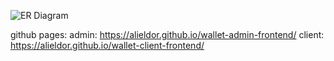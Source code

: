 ![ER Diagram](https://github.com/AliEldor/digital-wallet/raw/main/https://github.com/AliEldor/digital-wallet/blob/main/er-diagram.png?raw=true)

github pages:
admin: https://alieldor.github.io/wallet-admin-frontend/
client: https://alieldor.github.io/wallet-client-frontend/
